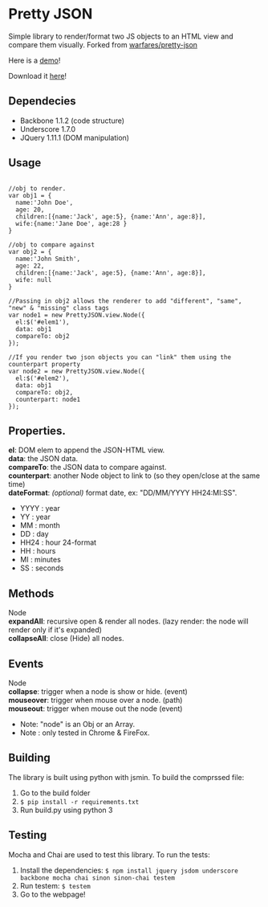 Pretty JSON
== 

Simple library to render/format two JS objects to an HTML view and compare them visually. Forked from [warfares/pretty-json](https://github.com/warfares/pretty-json)
<br/>

Here is a [demo](https://jacsmith21.github.io/pretty-json/)!

Download it [here](https://raw.githubusercontent.com/jacsmith21/pretty-json/master/build/pretty-json-min.js)!

Dependecies
--
* Backbone 1.1.2 (code structure) 
* Underscore 1.7.0 
* JQuery 1.11.1 (DOM manipulation)

Usage
--
```

//obj to render.
var obj1 = {
  name:'John Doe',
  age: 20,
  children:[{name:'Jack', age:5}, {name:'Ann', age:8}],
  wife:{name:'Jane Doe', age:28 }
}

//obj to compare against
var obj2 = {
  name:'John Smith',
  age: 22,
  children:[{name:'Jack', age:5}, {name:'Ann', age:8}],
  wife: null
}

//Passing in obj2 allows the renderer to add "different", "same", "new" & "missing" class tags
var node1 = new PrettyJSON.view.Node({
  el:$('#elem1'),
  data: obj1
  compareTo: obj2
});

//If you render two json objects you can "link" them using the counterpart property
var node2 = new PrettyJSON.view.Node({
  el:$('#elem2'),
  data: obj1
  compareTo: obj2,
  counterpart: node1
});
```

Properties.
--
<b>el</b>: DOM elem to append the JSON-HTML view.
<br/>
<b>data</b>: the JSON data.
<br/>
<b>compareTo</b>: the JSON data to compare against.
<br/>
<b>counterpart</b>: another Node object to link to (so they open/close at the same time)
<br/>
<b>dateFormat</b>: <em>(optional)</em> format date, ex: "DD/MM/YYYY HH24:MI:SS". 
  - YYYY : year
  - YY : year
  - MM : month
  - DD : day
  - HH24 : hour 24-format
  - HH : hours
  - MI : minutes
  - SS : seconds

Methods
--
Node
<br/>
<b>expandAll</b>: recursive open & render all nodes. (lazy render: the node will render only if it's expanded)
<br/>
<b>collapseAll</b>: close (Hide) all nodes.

Events
--
Node
<br/>
<b>collapse</b>: trigger when a node is show or hide. (event)
<br/>
<b>mouseover</b>: trigger when mouse over a node. (path)
<br/>
<b>mouseout</b>: trigger when mouse out the node (event)

* Note: "node" is an Obj or an Array.
* Note : only tested in Chrome & FireFox.

## Building
The library is built using python with jsmin. To build the comprssed file:

1. Go to the build folder
2. `$ pip install -r requirements.txt`
3. Run build.py using python 3

## Testing

Mocha and Chai are used to test this library. To run the tests:

1. Install the dependencies: `$ npm install jquery jsdom underscore backbone mocha chai sinon sinon-chai testem`
2. Run testem: `$ testem`
3. Go to the webpage!
